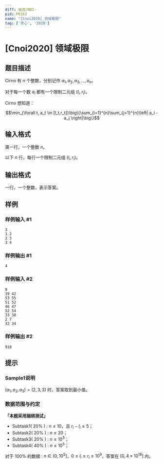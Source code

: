 ```yaml
---
diff: 省选/NOI-
pid: P6163
name: "[Cnoi2020] 领域极限"
tag: ['贪心', '2020']
---
```

# [Cnoi2020] 领域极限
## 题目描述

Cirno 有 $n$ 个整数，分别记作 $a_1,a_2,a_3,...,a_n$。

对于每一个数 $a_i$ 都有一个限制二元组 $(l_i,r_i)$。

Cirno 想知道：

$$\min_{\forall t, a_t \in [l_t,r_t]}\big\{\sum_{i=1}^{n}\sum_{j=1}^{n}\left| a_i - a_j \right|\big\}$$
## 输入格式

第一行，一个整数 $n$。

以下 $n$ 行，每行一个限制二元组 $(l_i,r_i)$。
## 输出格式

一行，一个整数，表示答案。
## 样例

### 样例输入 #1
```
3
1 2
2 3
3 4
```
### 样例输出 #1
```
4
```
### 样例输入 #2
```
8
39 42
53 55
51 52
46 47
52 54
33 38
2 7
32 34
```
### 样例输出 #2
```
910
```
## 提示

### Sample1说明

$(a_1,a_2,a_3)=(2,3,3)$ 时，答案取到最小值。

### 数据范围与约定

**「本题采用捆绑测试」**

 - Subtask1( $20\%$ ) : $n \le 10$，且 $r_i - l_i \le 5$；
 - Subtask2( $20\%$ ) : $n \le 20$；
 - Subtask3( $20\%$ ) : $n \le 10^3$；
 - Subtask4( $40\%$ ) : $n \le 10^5$；

对于 $100\%$ 的数据 : $n \in (0,10^5]$，$0 \le l_i \le r_i \le 10^9$，答案在 $[0,4 \times 10^{18}]$ 内。
